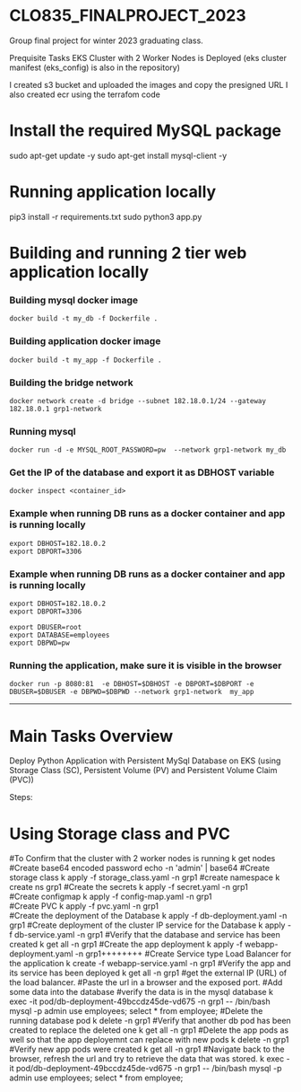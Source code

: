 # CLO835_FINALPROJECT_2023
Group final project for winter 2023 graduating class.

Prequisite Tasks
EKS Cluster with 2 Worker Nodes is Deployed (eks cluster manifest (eks_config) is also in the repository)

I created s3 bucket and uploaded the images and copy the presigned URL
I also created ecr using the terrafom code

# Install the required MySQL package

sudo apt-get update -y
sudo apt-get install mysql-client -y

# Running application locally
pip3 install -r requirements.txt
sudo python3 app.py
# Building and running 2 tier web application locally
### Building mysql docker image 
```docker build -t my_db -f Dockerfile . ```

### Building application docker image 
```docker build -t my_app -f Dockerfile . ```

### Building the bridge network
```docker network create -d bridge --subnet 182.18.0.1/24 --gateway 182.18.0.1 grp1-network ```

### Running mysql
```docker run -d -e MYSQL_ROOT_PASSWORD=pw  --network grp1-network my_db```


### Get the IP of the database and export it as DBHOST variable
```docker inspect <container_id>```


### Example when running DB runs as a docker container and app is running locally
```
export DBHOST=182.18.0.2
export DBPORT=3306
```
### Example when running DB runs as a docker container and app is running locally
```
export DBHOST=182.18.0.2
export DBPORT=3306
```
```
export DBUSER=root
export DATABASE=employees
export DBPWD=pw
```
### Running the application, make sure it is visible in the browser
```docker run -p 8080:81  -e DBHOST=$DBHOST -e DBPORT=$DBPORT -e  DBUSER=$DBUSER -e DBPWD=$DBPWD --network grp1-network  my_app```

________________________________________________________________________________________________________________________________________________________________

# Main Tasks Overview
Deploy Python Application with Persistent MySql Database on EKS (using Storage Class (SC), Persistent Volume (PV) and Persistent Volume Claim (PVC))

Steps:
# Using Storage class and PVC

#To Confirm that the cluster with 2 worker nodes is running
k get nodes
#Create base64 encoded password
echo -n 'admin' | base64
#Create storage class
k apply -f storage_class.yaml -n grp1
#create namespace
k create ns grp1
#Create the secrets
k apply -f secret.yaml -n grp1                                                                                                                                                                                   
#Create configmap
k apply -f config-map.yaml -n grp1                                                                                                                                                                                
#Create PVC
k apply -f pvc.yaml -n grp1                                                                                                                                                                                       
#Create the deployment of the Database
k apply -f db-deployment.yaml -n grp1
#Create deployment of the cluster IP service for the Database
k apply -f db-service.yaml -n grp1
#Verify that the database and service has been created
k get all -n grp1
#Create the app deployment
k apply -f webapp-deployment.yaml -n grp1++++++++
#Create Service type Load Balancer for the application
k create -f webapp-service.yaml -n grp1
#Verify the app and its service has been deployed
k get all -n grp1
#get the external IP (URL) of the load balancer.
#Paste the url in a browser and the exposed port.
#Add some data into the database
#verify the data is in the mysql database
k exec -it pod/db-deployment-49bccdz45de-vd675 -n grp1 -- /bin/bash
mysql -p
admin
use employees;
select * from employee;
#Delete the running database pod
k delete <name of running database pod> -n grp1
#Verify that another db pod has been created to replace the deleted one
k get all -n grp1
#Delete the app pods as well so that the app deployemnt can replace with new pods
k delete <name of app pod1> <name of app pod2> -n grp1
#Verify new app pods were created
k get all -n grp1
#Navigate back to the browser, refresh the url and try to retrieve the data that was stored.
k exec -it pod/db-deployment-49bccdz45de-vd675 -n grp1 -- /bin/bash
mysql -p
admin
use employees;
select * from employee;
